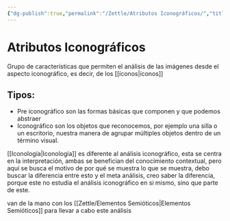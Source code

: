 ```yaml
---
{"dg-publish":true,"permalink":"/Zettle/Atributos Iconográficos/","title":"Atributos Iconográficos","tags":["ZeType/Pensamiento","ZeTopic/Imagen"],"updated":"2023-09-25T12:37:12.963-05:00"}
---
```



# Atributos Iconográficos

Grupo de características que permiten el análisis de las imágenes desde el aspecto iconográfico, es decir, de los [[íconos\|íconos]]

## Tipos:

- Pre iconográfico son las formas básicas que componen y que podemos abstraer
- Iconográfico son los objetos que reconocemos, por ejemplo una silla o un escritorio, nuestra manera de agrupar múltiples objetos dentro de un término visual.

[[Iconología\|Iconología]] es diferente al análisis iconográfico, esta se centra en la interpretación, ambas se benefician del conocimiento contextual, pero aquí se busca el motivo de por qué se muestra lo que se muestra, debo buscar la diferencia entre esto y el meta análisis, creo saber la diferencia, porque este no estudia el análisis iconográfico en si mismo, sino que parte de este.

van de la mano con los [[Zettle/Elementos Semióticos\|Elementos Semióticos]] para llevar a cabo este análisis
